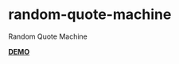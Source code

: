 # random-quote-machine
Random Quote Machine

<a href="https://eeeriksen/random-quote-machine/"><strong>DEMO</strong></a>
